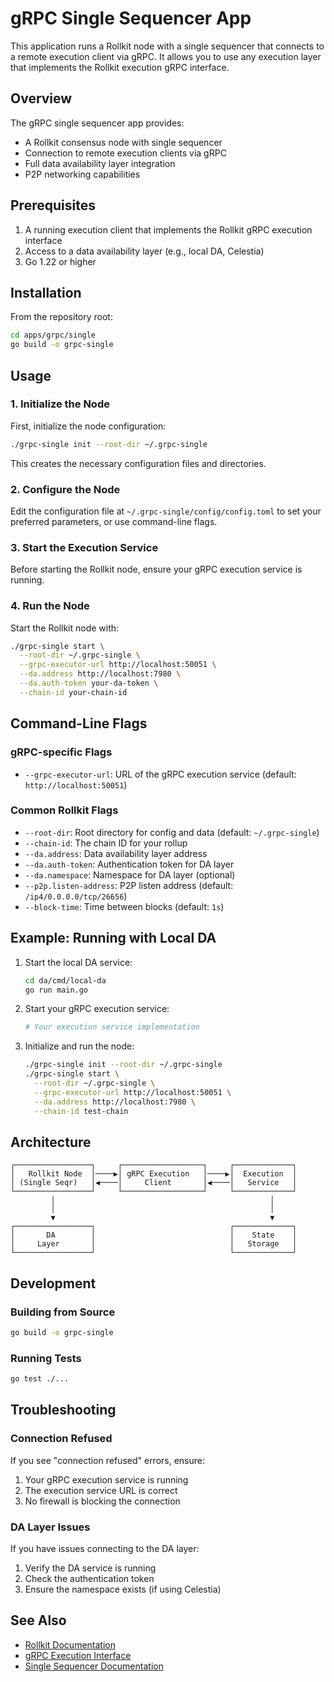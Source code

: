 # gRPC Single Sequencer App

This application runs a Rollkit node with a single sequencer that connects to a remote execution client via gRPC. It allows you to use any execution layer that implements the Rollkit execution gRPC interface.

## Overview

The gRPC single sequencer app provides:

- A Rollkit consensus node with single sequencer
- Connection to remote execution clients via gRPC
- Full data availability layer integration
- P2P networking capabilities

## Prerequisites

1. A running execution client that implements the Rollkit gRPC execution interface
2. Access to a data availability layer (e.g., local DA, Celestia)
3. Go 1.22 or higher

## Installation

From the repository root:

```bash
cd apps/grpc/single
go build -o grpc-single
```

## Usage

### 1. Initialize the Node

First, initialize the node configuration:

```bash
./grpc-single init --root-dir ~/.grpc-single
```

This creates the necessary configuration files and directories.

### 2. Configure the Node

Edit the configuration file at `~/.grpc-single/config/config.toml` to set your preferred parameters, or use command-line flags.

### 3. Start the Execution Service

Before starting the Rollkit node, ensure your gRPC execution service is running.

### 4. Run the Node

Start the Rollkit node with:

```bash
./grpc-single start \
  --root-dir ~/.grpc-single \
  --grpc-executor-url http://localhost:50051 \
  --da.address http://localhost:7980 \
  --da.auth-token your-da-token \
  --chain-id your-chain-id
```

## Command-Line Flags

### gRPC-specific Flags

- `--grpc-executor-url`: URL of the gRPC execution service (default: `http://localhost:50051`)

### Common Rollkit Flags

- `--root-dir`: Root directory for config and data (default: `~/.grpc-single`)
- `--chain-id`: The chain ID for your rollup
- `--da.address`: Data availability layer address
- `--da.auth-token`: Authentication token for DA layer
- `--da.namespace`: Namespace for DA layer (optional)
- `--p2p.listen-address`: P2P listen address (default: `/ip4/0.0.0.0/tcp/26656`)
- `--block-time`: Time between blocks (default: `1s`)

## Example: Running with Local DA

1. Start the local DA service:

    ```bash
    cd da/cmd/local-da
    go run main.go
    ```

2. Start your gRPC execution service:

    ```bash
    # Your execution service implementation
    ```

3. Initialize and run the node:

    ```bash
    ./grpc-single init --root-dir ~/.grpc-single
    ./grpc-single start \
      --root-dir ~/.grpc-single \
      --grpc-executor-url http://localhost:50051 \
      --da.address http://localhost:7980 \
      --chain-id test-chain
    ```

## Architecture

```text
┌─────────────────┐     ┌──────────────────┐     ┌─────────────┐
│   Rollkit Node  │────▶│ gRPC Execution   │────▶│  Execution  │
│ (Single Seqr)   │◀────│     Client       │◀────│   Service   │
└─────────────────┘     └──────────────────┘     └─────────────┘
         │                                                │
         │                                                │
         ▼                                                ▼
┌─────────────────┐                              ┌─────────────┐
│       DA        │                              │    State    │
│     Layer       │                              │   Storage   │
└─────────────────┘                              └─────────────┘
```

## Development

### Building from Source

```bash
go build -o grpc-single
```

### Running Tests

```bash
go test ./...
```

## Troubleshooting

### Connection Refused

If you see "connection refused" errors, ensure:

1. Your gRPC execution service is running
2. The execution service URL is correct
3. No firewall is blocking the connection

### DA Layer Issues

If you have issues connecting to the DA layer:

1. Verify the DA service is running
2. Check the authentication token
3. Ensure the namespace exists (if using Celestia)

## See Also

- [Rollkit Documentation](https://rollkit.dev)
- [gRPC Execution Interface](../../../execution/grpc/README.md)
- [Single Sequencer Documentation](../../../sequencers/single/README.md)
